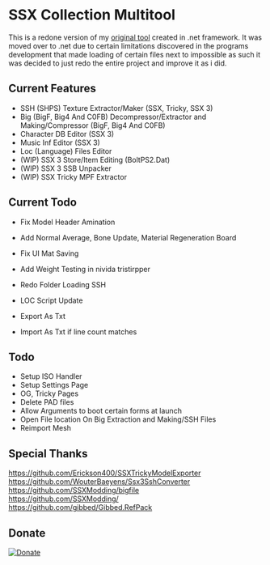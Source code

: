 # SSX Collection Multitool
 
This is a redone version of my [original tool](https://github.com/GlitcherOG/SSX-PS2-Collection-Modder) created in .net framework. It was moved over to .net due to certain limitations discovered in the programs development that made loading of certain files next to impossible as such it was decided to just redo the entire project and improve it as i did.

## Current Features
- SSH (SHPS) Texture Extractor/Maker (SSX, Tricky, SSX 3)
- Big (BigF, Big4 And C0FB) Decompressor/Extractor and Making/Compressor (BigF, Big4 And C0FB)
- Character DB Editor (SSX 3)
- Music Inf Editor (SSX 3)
- Loc (Language) Files Editor
- (WIP) SSX 3 Store/Item Editing (BoltPS2.Dat)
- (WIP) SSX 3 SSB Unpacker
- (WIP) SSX Tricky MPF Extractor

## Current Todo
- Fix Model Header Amination
- Add Normal Average, Bone Update, Material Regeneration Board
- Fix UI Mat Saving
- Add Weight Testing in nivida tristirpper

- Redo Folder Loading SSH
- LOC Script Update
- Export As Txt
- Import As Txt if line count matches

## Todo
- Setup ISO Handler
- Setup Settings Page
- OG, Tricky Pages
- Delete PAD files
- Allow Arguments to boot certain forms at launch
- Open File location On Big Extraction and Making/SSH Files
 - Reimport Mesh


 ## Special Thanks
https://github.com/Erickson400/SSXTrickyModelExporter <br>
https://github.com/WouterBaeyens/Ssx3SshConverter <br>
https://github.com/SSXModding/bigfile <br>
https://github.com/SSXModding/ <br>
https://github.com/gibbed/Gibbed.RefPack <br>

## Donate
[![Donate](https://www.paypalobjects.com/en_AU/i/btn/btn_donateCC_LG.gif)](https://www.paypal.com/donate/?business=VT6TG8KKZM98E&no_recurring=0&currency_code=AUD)
